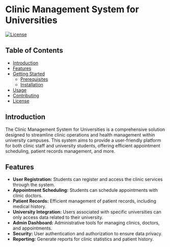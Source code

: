 # Clinic Management System for Universities

[![License](https://img.shields.io/badge/license-MIT-blue.svg)](LICENSE)

## Table of Contents

- [Introduction](#introduction)
- [Features](#features)
- [Getting Started](#getting-started)
  - [Prerequisites](#prerequisites)
  - [Installation](#installation)
- [Usage](#usage)
- [Contributing](#contributing)
- [License](#license)

## Introduction

The Clinic Management System for Universities is a comprehensive solution designed to streamline clinic operations and health management within university campuses. This system aims to provide a user-friendly platform for both clinic staff and university students, offering efficient appointment scheduling, patient records management, and more.

## Features

- **User Registration:** Students can register and access the clinic services through the system.
- **Appointment Scheduling:** Students can schedule appointments with clinic doctors.
- **Patient Records:** Efficient management of patient records, including medical history.
- **University Integration:** Users associated with specific universities can only access data related to their university.
- **Admin Dashboard:** Administrative tools for managing clinics, doctors, and appointments.
- **Security:** User authentication and authorization to ensure data privacy.
- **Reporting:** Generate reports for clinic statistics and patient history.

